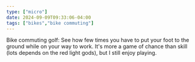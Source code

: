 ```yaml
---
type: ["micro"]
date: 2024-09-09T09:33:06-04:00
tags: ["bikes","bike commuting"]
---
```

Bike commuting golf: See how few times you have to put your foot to the ground while on your way to work. It's more a game of chance than skill (lots depends on the red light gods), but I still enjoy playing.
